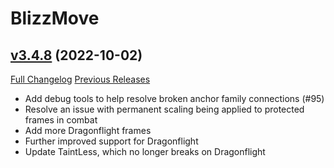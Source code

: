 # BlizzMove

## [v3.4.8](https://github.com/Kiatra/BlizzMove/tree/v3.4.8) (2022-10-02)
[Full Changelog](https://github.com/Kiatra/BlizzMove/compare/v3.4.7...v3.4.8) [Previous Releases](https://github.com/Kiatra/BlizzMove/releases)

- Add debug tools to help resolve broken anchor family connections (#95)  
- Resolve an issue with permanent scaling being applied to protected frames in combat  
- Add more Dragonflight frames  
- Further improved support for Dragonflight  
- Update TaintLess, which no longer breaks on Dragonflight  

